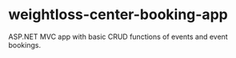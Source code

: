 # weightloss-center-booking-app
ASP.NET MVC app with basic CRUD functions of events and event bookings.
